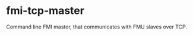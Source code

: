 fmi-tcp-master
==============

Command line FMI master, that communicates with FMU slaves over TCP.
